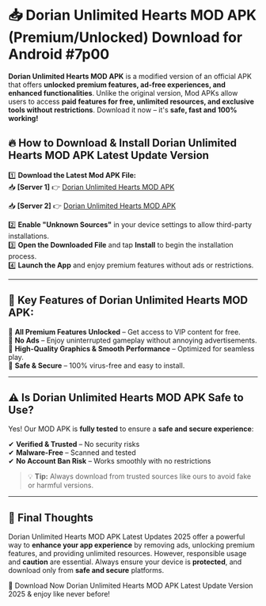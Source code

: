 # 📥 Dorian Unlimited Hearts MOD APK (Premium/Unlocked) Download for Android #7p00

**Dorian Unlimited Hearts MOD APK** is a modified version of an official APK that offers **unlocked premium features, ad-free experiences, and enhanced functionalities**. Unlike the original version, Mod APKs allow users to access **paid features for free, unlimited resources, and exclusive tools without restrictions**. Download it now – it's **safe, fast and 100% working!**

## 🔥 **How to Download & Install Dorian Unlimited Hearts MOD APK Latest Update Version**

1️⃣ **Download the Latest Mod APK File:**  
📥 **[Server 1]** 👉 [Dorian Unlimited Hearts MOD APK](https://hapymods.com?title=Dorian+Unlimited+Hearts+MOD+APK&ref=7p00)

📥 **[Server 2]** 👉 [Dorian Unlimited Hearts MOD APK](https://hapymods.com?title=Dorian+Unlimited+Hearts+MOD+APK&ref=7p00)

2️⃣ **Enable "Unknown Sources"** in your device settings to allow third-party installations.  
3️⃣ **Open the Downloaded File** and tap **Install** to begin the installation process.  
4️⃣ **Launch the App** and enjoy premium features without ads or restrictions.

---

## 🌟 **Key Features of Dorian Unlimited Hearts MOD APK:**
 
🔽 **All Premium Features Unlocked** – Get access to VIP content for free.  
🔽 **No Ads** – Enjoy uninterrupted gameplay without annoying advertisements.  
🔽 **High-Quality Graphics & Smooth Performance** – Optimized for seamless play.  
🔽 **Safe & Secure** – 100% virus-free and easy to install.  

---

## ⚠️ **Is Dorian Unlimited Hearts MOD APK Safe to Use?**

Yes! Our MOD APK is **fully tested** to ensure a **safe and secure experience**:

✔ **Verified & Trusted** – No security risks  
✔ **Malware-Free** – Scanned and tested  
✔ **No Account Ban Risk** – Works smoothly with no restrictions

> 💡 **Tip:** Always download from trusted sources like ours to avoid fake or harmful versions.

---

## 📌 **Final Thoughts**
 
Dorian Unlimited Hearts MOD APK Latest Updates 2025 offer a powerful way to **enhance your app experience** by removing ads, unlocking premium features, and providing unlimited resources. However, responsible usage and **caution** are essential. Always ensure your device is **protected**, and download only from **safe and secure** platforms.  

🔽 Download Now Dorian Unlimited Hearts MOD APK Latest Update Version 2025 & enjoy like never before!